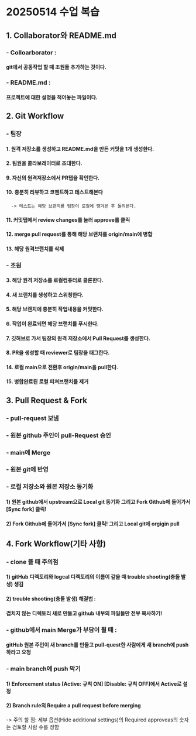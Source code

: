 # 20250514 수업 복습

## 1. Collaborator와 README.md
### - Colloarborator : 
#### git에서 공동작업 할 때 조원들 추가하는 것이다.

### - README.md : 
#### 프로젝트에 대한 설명을 적어놓는 파일이다. 

## 2. Git Workflow
### - 팀장
#### 1. 원격 저장소를 생성하고 README.md을 만든 커밋을 1개 생성한다.
#### 2. 팀원을 콜라보레이터로 초대한다.
#### 9. 자신의 원격저장소에서 PR탭을 확인한다. 
#### 10. 충분히 리뷰하고 코멘트하고 테스트해본다 
      -> 테스트는 해당 브랜치를 팀장이 로컬에 땡겨본 후 돌려본다.
####  11. 커밋탭에서 review changes를 눌러 approve를 클릭
####  12. merge pull request를 통해 해당 브랜치를 origin/main에 병합
####  13. 해당 원격브랜치를 삭제

### - 조원
####  3. 해당 원격 저장소를 로컬컴퓨터로 클론한다.
####  4. 새 브랜치를 생성하고 스위칭한다.
####  5. 해당 브랜치에 충분히 작업내용을 커밋한다.
####  6. 작업이 완료되면 해당 브랜치를 푸시한다.
####  7. 깃허브로 가서  팀장의 원격 저장소에서 Pull Request를 생성한다.
####   8. PR을 생성할 때 reviewer로 팀장을 태그한다.
####  14. 로컬 main으로 전환후 origin/main을 pull한다.
####  15. 병합완료된 로컬 피쳐브랜치를 제거

## 3. Pull Request & Fork
### - pull-request 보냄
### - 원본 github 주인이 pull-Request 승인
### - main에 Merge
### - 원본 git에 반영
### - 로컬 저장소와 원본 저장소 동기화
#### 1) 원본 github에서 upstream으로 Local git 동기화 그리고 Fork Github에 들어가서 [Sync fork] 클릭!
#### 2) Fork Github에 들어가서 [Sync fork] 클릭! 그리고 Local git에 orgigin pull 



## 4. Fork Workflow(기타 사항)

### - clone 뜰 때 주의점
#### 1) gitHub 디렉토리와 logcal 디렉토리의 이름이 같을 때 trouble shooting(충돌 발생) 생김
#### 2) trouble shooting(충돌 발생) 해결법 : 
#### 겹치지 않는 디렉토리 새로 만들고 github 내부의 파일들만 전부 복사하기!

### - github에서 main Merge가 부담이 될 때 : 
#### gitHub 원본 주인이 새 branch를 만들고 pull-quest한 사람에게 새 branch에 push 하라고 요청

### - main branch에 push 막기
#### 1) Enforcement status [Active: 규칙 ON] [Disable: 규칙 OFF]에서 Active로 설정
#### 2) Branch rule의 Require a pull request before merging 
-> 주의 할 점: 세부 옵션(Hide additional settings)의 Required approveas의 숫자는 검토할 사람 수를 정함
